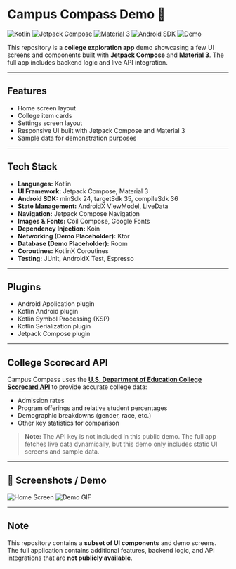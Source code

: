 # Campus Compass Demo 🚀

[![Kotlin](https://img.shields.io/badge/Kotlin-1.9.10-blue?logo=kotlin&logoColor=white)](https://kotlinlang.org/)
[![Jetpack Compose](https://img.shields.io/badge/Jetpack%20Compose-1.5.0-purple?logo=android&logoColor=white)](https://developer.android.com/jetpack/compose)
[![Material 3](https://img.shields.io/badge/Material%203-3.0-orange?logo=materialdesign&logoColor=white)](https://m3.material.io/)
[![Android SDK](https://img.shields.io/badge/Android%20SDK-36-brightgreen)](https://developer.android.com/studio)
[![Demo](https://img.shields.io/badge/Demo-UI-blueviolet)](#screenshots--demo)

This repository is a **college exploration app** demo showcasing a few UI screens and components built with **Jetpack Compose** and **Material 3**. The full app includes backend logic and live API integration.

---

## Features
- Home screen layout  
- College item cards  
- Settings screen layout  
- Responsive UI built with Jetpack Compose and Material 3  
- Sample data for demonstration purposes  

---

## Tech Stack
- **Languages:** Kotlin  
- **UI Framework:** Jetpack Compose, Material 3  
- **Android SDK:** minSdk 24, targetSdk 35, compileSdk 36  
- **State Management:** AndroidX ViewModel, LiveData  
- **Navigation:** Jetpack Compose Navigation  
- **Images & Fonts:** Coil Compose, Google Fonts  
- **Dependency Injection:** Koin  
- **Networking (Demo Placeholder):** Ktor  
- **Database (Demo Placeholder):** Room  
- **Coroutines:** KotlinX Coroutines  
- **Testing:** JUnit, AndroidX Test, Espresso  

---

## Plugins
- Android Application plugin  
- Kotlin Android plugin  
- Kotlin Symbol Processing (KSP)  
- Kotlin Serialization plugin  
- Jetpack Compose plugin  

---

## College Scorecard API
Campus Compass uses the [**U.S. Department of Education College Scorecard API**](https://collegescorecard.ed.gov/) to provide accurate college data:

- Admission rates  
- Program offerings and relative student percentages  
- Demographic breakdowns (gender, race, etc.)  
- Other key statistics for comparison  

> **Note:** The API key is not included in this public demo. The full app fetches live data dynamically, but this demo only includes static UI screens and sample data.

---

## 📸 Screenshots / Demo
![Home Screen](screenshots/home_screen.png)
![Demo GIF](screenshots/demo.gif)

---

## Note
This repository contains a **subset of UI components** and demo screens. The full application contains additional features, backend logic, and API integrations that are **not publicly available**.

